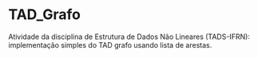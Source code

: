 # TAD_Grafo
Atividade da disciplina de Estrutura de Dados Não Lineares (TADS-IFRN): implementação simples do TAD grafo usando lista de arestas. 
